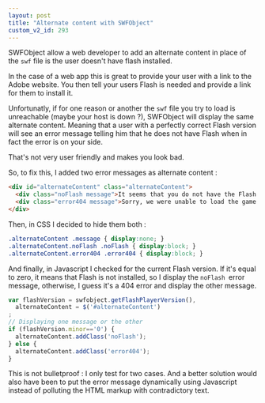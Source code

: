 ```yaml
---
layout: post
title: "Alternate content with SWFObject"
custom_v2_id: 293
---
```


SWFObject allow a web developer to add an alternate content in place of the
`swf` file is the user doesn't have flash installed.

In the case of a web app this is great to provide your user with a link to the
Adobe website. You then tell your users Flash is needed and provide a link for
them to install it.

Unfortunatly, if for one reason or another the `swf` file you try to load is
unreachable (maybe your host is down ?), SWFObject will display the same
alternate content. Meaning that a user with a perfectly correct Flash version
will see an error message telling him that he does not have Flash when in fact
the error is on your side.

That's not very user friendly and makes you look bad.

So, to fix this, I added two error messages as alternate content :


```html
<div id="alternateContent" class="alternateContent">
  <div class="noFlash message">It seems that you do not have the Flash player installed. Please install it, by <a href="http://www.adobe.com/go/getflashplayer" target="_parent">following this link</a>.</div>
  <div class="error404 message">Sorry, we were unable to load the game. Please try again in a few moments.</div>
</div>
```

Then, in CSS I decided to hide them both :


```css
.alternateContent .message { display:none; }
.alternateContent.noFlash .noFlash { display:block; }
.alternateContent.error404 .error404 { display:block; }
```

And finally, in Javascript I checked for the current Flash version. If it's
equal to zero, it means that Flash is not installed, so I display the `noFlash
`error message, otherwise, I guess it's a 404 error and display the other
message.


```js
var flashVersion = swfobject.getFlashPlayerVersion(),
  alternateContent = $('#alternateContent')
;
// Displaying one message or the other
if (flashVersion.minor=='0') {
  alternateContent.addClass('noFlash');
} else {
  alternateContent.addClass('error404');
}
```

This is not bulletproof : I only test for two cases. And a better solution
would also have been to put the error message dynamically using Javascript
instead of polluting the HTML markup with contradictory text.

